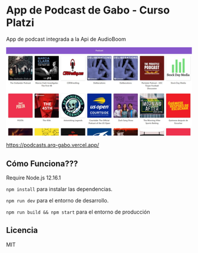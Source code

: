 # App de Podcast de Gabo - Curso Platzi

App de podcast integrada a la Api de AudioBoom

![Captura de la App](./.readme-static/readme.jpg)

https://podcasts.arq-gabo.vercel.app/

## Cómo Funciona???

Require Node.js 12.16.1

`npm install` para instalar las dependencias.

`npm run dev` para el entorno de desarrollo.

`npm run build && npm start` para el entorno de producción

## Licencia

MIT

